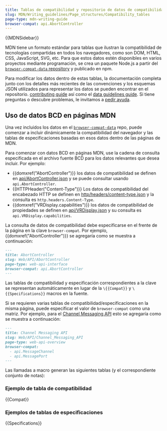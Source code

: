 ```yaml
---
title: Tablas de compatibilidad y repositorio de datos de compatibilidad del navegador (BCD)
slug: MDN/Writing_guidelines/Page_structures/Compatibility_tables
page-type: mdn-writing-guide
browser-compat: api.AbortController
---
```


{{MDNSidebar}}

MDN tiene un formato estándar para tablas que ilustran la compatibilidad de tecnologías compartidas en todos los navegadores, como son DOM, HTML, CSS, JavaScript, SVG, etc.
Para que estos datos estén disponibles en varios proyectos mediante programación, se crea un paquete Node.js a partir del [`browser-compat-data` repository](https://github.com/mdn/browser-compat-data) y publicado en npm.

Para modificar los datos dentro de estas tablas, la documentación completa junto con los detalles más recientes de las convenciones y los esquemas JSON utilizados para representar los datos se pueden encontrar en el repositorio. [contributing guide](https://github.com/mdn/browser-compat-data/blob/main/docs/contributing.md) así como el [data guidelines guide](https://github.com/mdn/browser-compat-data/blob/main/docs/data-guidelines/index.md).
Si tiene preguntas o descubre problemas, le invitamos a [pedir ayuda](/en-US/docs/MDN/Community/Communication_channels).

## Uso de datos BCD en páginas MDN

Una vez incluidos los datos en el [`browser-compat-data`](https://github.com/mdn/browser-compat-data) repo, puede comenzar a incluir dinámicamente la compatibilidad del navegador y las tablas de especificaciones basadas en esos datos dentro de las páginas de MDN.

Para comenzar con datos BCD en páginas MDN, use la cadena de consulta especificada en el archivo fuente BCD para los datos relevantes que desea incluir.
Por ejemplo:

- {{domxref("AbortController")}} los datos de compatibilidad se definen en [api/AbortController.json](https://github.com/mdn/browser-compat-data/blob/main/api/AbortController.json) y se puede consultar usando `api.AbortController`.
- {{HTTPHeader("Content-Type")}} Los datos de compatibilidad del encabezado HTTP se definen en [http/headers/content-type.json](https://github.com/mdn/browser-compat-data/blob/main/http/headers/content-type.json) y la consulta es `http.headers.Content-Type`.
- {{domxref("VRDisplay.capabilities")}} los datos de compatibilidad de propiedades se definen en [api/VRDisplay.json](https://github.com/mdn/browser-compat-data/blob/main/api/VRDisplay.json) y su consulta es `api.VRDisplay.capabilities`.

La consulta de datos de compatibilidad debe especificarse en el frente de la página en la clave `browser-compat`.
Por ejemplo, {{domxref("AbortController")}} se agregaría como se muestra a continuación:

```md
---
title: AbortController
slug: Web/API/AbortController
page-type: web-api-interface
browser-compat: api.AbortController
---
```

Las tablas de compatibilidad y especificación correspondientes a la clave se representan automáticamente en lugar de la `\{{Compat}}` y `\{{Specifications}}` macros en la fuente.

Si se requieren varias tablas de compatibilidad/especificaciones en la misma página, puede especificar el valor de `browser-compat` como una matriz. Por ejemplo, para el [Channel Messaging API](/en-US/docs/Web/API/Channel_Messaging_API) esto se agregaría como se muestra a continuación:

```md
---
title: Channel Messaging API
slug: Web/API/Channel_Messaging_API
page-type: web-api-overview
browser-compat:
  - api.MessageChannel
  - api.MessagePort
---
```

Las llamadas a macro generan las siguientes tablas (y el correspondiente conjunto de notas):

### Ejemplo de tabla de compatibilidad

{{Compat}}

### Ejemplos de tablas de especificaciones

{{Specifications}}
